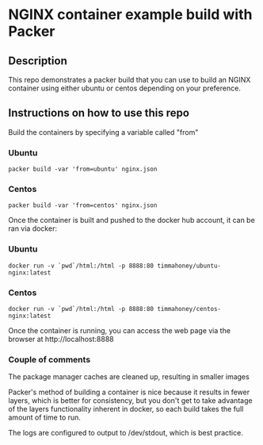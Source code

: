 # NGINX container example build with Packer

## Description

This repo demonstrates a packer build that you can use to build an NGINX container using either ubuntu or centos depending on your preference.

## Instructions on how to use this repo

Build the containers by specifying a variable called "from"

### Ubuntu
```
packer build -var 'from=ubuntu' nginx.json
```

### Centos
```
packer build -var 'from=centos' nginx.json
```

Once the container is built and pushed to the docker hub account, it can be ran via docker:

### Ubuntu
```
docker run -v `pwd`/html:/html -p 8888:80 timmahoney/ubuntu-nginx:latest
```

### Centos
```
docker run -v `pwd`/html:/html -p 8888:80 timmahoney/centos-nginx:latest
```

Once the container is running, you can access the web page via the browser at http://localhost:8888

### Couple of comments

The package manager caches are cleaned up, resulting in smaller images

Packer's method of building a container is nice because it results in fewer layers, which is better for consistency, but you don't get to take advantage of the layers functionality inherent in docker, so each build takes the full amount of time to run.  

The logs are configured to output to /dev/stdout, which is best practice. 